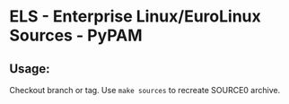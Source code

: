 # ELS - Enterprise Linux/EuroLinux Sources - PyPAM
 
## Usage:
  Checkout branch or tag. Use `make sources` to recreate  SOURCE0 archive.
